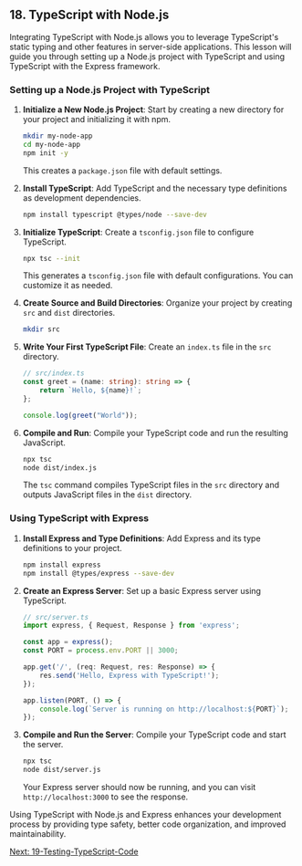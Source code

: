## 18. TypeScript with Node.js

Integrating TypeScript with Node.js allows you to leverage TypeScript's static typing and other features in server-side applications. This lesson will guide you through setting up a Node.js project with TypeScript and using TypeScript with the Express framework.

### Setting up a Node.js Project with TypeScript

1. **Initialize a New Node.js Project**: Start by creating a new directory for your project and initializing it with npm.

   ```bash
   mkdir my-node-app
   cd my-node-app
   npm init -y
   ```

   This creates a `package.json` file with default settings.

2. **Install TypeScript**: Add TypeScript and the necessary type definitions as development dependencies.

   ```bash
   npm install typescript @types/node --save-dev
   ```

3. **Initialize TypeScript**: Create a `tsconfig.json` file to configure TypeScript.

   ```bash
   npx tsc --init
   ```

   This generates a `tsconfig.json` file with default configurations. You can customize it as needed.

4. **Create Source and Build Directories**: Organize your project by creating `src` and `dist` directories.

   ```bash
   mkdir src
   ```

5. **Write Your First TypeScript File**: Create an `index.ts` file in the `src` directory.

   ```typescript
   // src/index.ts
   const greet = (name: string): string => {
       return `Hello, ${name}!`;
   };

   console.log(greet("World"));
   ```

6. **Compile and Run**: Compile your TypeScript code and run the resulting JavaScript.

   ```bash
   npx tsc
   node dist/index.js
   ```

   The `tsc` command compiles TypeScript files in the `src` directory and outputs JavaScript files in the `dist` directory.

### Using TypeScript with Express

1. **Install Express and Type Definitions**: Add Express and its type definitions to your project.

   ```bash
   npm install express
   npm install @types/express --save-dev
   ```

2. **Create an Express Server**: Set up a basic Express server using TypeScript.

   ```typescript
   // src/server.ts
   import express, { Request, Response } from 'express';

   const app = express();
   const PORT = process.env.PORT || 3000;

   app.get('/', (req: Request, res: Response) => {
       res.send('Hello, Express with TypeScript!');
   });

   app.listen(PORT, () => {
       console.log(`Server is running on http://localhost:${PORT}`);
   });
   ```

3. **Compile and Run the Server**: Compile your TypeScript code and start the server.

   ```bash
   npx tsc
   node dist/server.js
   ```

   Your Express server should now be running, and you can visit `http://localhost:3000` to see the response.

Using TypeScript with Node.js and Express enhances your development process by providing type safety, better code organization, and improved maintainability.

[Next: 19-Testing-TypeScript-Code](./19-Testing-TypeScript-Code.md)